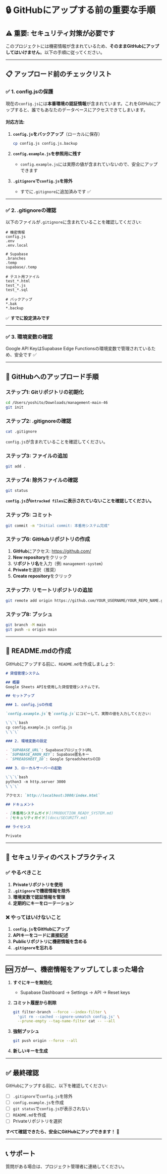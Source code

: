 # 🔒 GitHubにアップする前の重要な手順

## ⚠️ **重要: セキュリティ対策が必要です**

このプロジェクトには機密情報が含まれているため、**そのままGitHubにアップしてはいけません**。以下の手順に従ってください。

---

## 📋 アップロード前のチェックリスト

### ✅ **1. config.jsの保護**

現在の`config.js`には**本番環境の認証情報**が含まれています。これをGitHubにアップすると、誰でもあなたのデータベースにアクセスできてしまいます。

#### **対応方法**:

1. **`config.js`をバックアップ**（ローカルに保存）
   ```bash
   cp config.js config.js.backup
   ```

2. **`config.example.js`を参照用に残す**
   - `config.example.js`には実際の値が含まれていないので、安全にアップできます

3. **`.gitignore`で`config.js`を除外**
   - すでに`.gitignore`に追加済みです ✅

---

### ✅ **2. .gitignoreの確認**

以下のファイルが`.gitignore`に含まれていることを確認してください:

```gitignore
# 機密情報
config.js
.env
.env.local

# Supabase
.branches
.temp
supabase/.temp

# テスト用ファイル
test_*.html
test_*.js
test_*.sql

# バックアップ
*.bak
*.backup
```

✅ **すでに設定済みです**

---

### ✅ **3. 環境変数の確認**

Google API KeyはSupabase Edge Functionsの環境変数で管理されているため、安全です ✅

---

## 🚀 GitHubへのアップロード手順

### **ステップ1: Gitリポジトリの初期化**

```bash
cd /Users/yoshito/Downloads/management-main-46
git init
```

### **ステップ2: .gitignoreの確認**

```bash
cat .gitignore
```

`config.js`が含まれていることを確認してください。

### **ステップ3: ファイルの追加**

```bash
git add .
```

### **ステップ4: 除外ファイルの確認**

```bash
git status
```

**`config.js`が`Untracked files`に表示されていないことを確認してください。**

### **ステップ5: コミット**

```bash
git commit -m "Initial commit: 本番用システム完成"
```

### **ステップ6: GitHubリポジトリの作成**

1. **GitHub**にアクセス: https://github.com/
2. **New repository**をクリック
3. **リポジトリ名**を入力（例: `management-system`）
4. **Private**を選択（推奨）
5. **Create repository**をクリック

### **ステップ7: リモートリポジトリの追加**

```bash
git remote add origin https://github.com/YOUR_USERNAME/YOUR_REPO_NAME.git
```

### **ステップ8: プッシュ**

```bash
git branch -M main
git push -u origin main
```

---

## 📝 README.mdの作成

GitHubにアップする前に、`README.md`を作成しましょう:

```markdown
# 貸借管理システム

## 概要
Google Sheets APIを使用した貸借管理システムです。

## セットアップ

### 1. config.jsの作成

`config.example.js`を`config.js`にコピーして、実際の値を入力してください:

\`\`\`bash
cp config.example.js config.js
\`\`\`

### 2. 環境変数の設定

- `SUPABASE_URL`: SupabaseプロジェクトURL
- `SUPABASE_ANON_KEY`: Supabase匿名キー
- `SPREADSHEET_ID`: Google SpreadsheetsのID

### 3. ローカルサーバーの起動

\`\`\`bash
python3 -m http.server 3000
\`\`\`

アクセス: `http://localhost:3000/index.html`

## ドキュメント

- [本番用システムガイド](PRODUCTION_READY_SYSTEM.md)
- [セキュリティガイド](docs/SECURITY.md)

## ライセンス

Private
```

---

## 🔐 セキュリティのベストプラクティス

### **✅ やるべきこと**

1. **Privateリポジトリを使用**
2. **`.gitignore`で機密情報を除外**
3. **環境変数で認証情報を管理**
4. **定期的にキーをローテーション**

### **❌ やってはいけないこと**

1. **`config.js`をGitHubにアップ**
2. **APIキーをコードに直接記述**
3. **Publicリポジトリに機密情報を含める**
4. **`.gitignore`を忘れる**

---

## 🆘 万が一、機密情報をアップしてしまった場合

1. **すぐにキーを無効化**
   - Supabase Dashboard → Settings → API → Reset keys

2. **コミット履歴から削除**
   ```bash
   git filter-branch --force --index-filter \
     'git rm --cached --ignore-unmatch config.js' \
     --prune-empty --tag-name-filter cat -- --all
   ```

3. **強制プッシュ**
   ```bash
   git push origin --force --all
   ```

4. **新しいキーを生成**

---

## ✅ 最終確認

GitHubにアップする前に、以下を確認してください:

- [ ] `.gitignore`で`config.js`を除外
- [ ] `config.example.js`を作成
- [ ] `git status`で`config.js`が表示されない
- [ ] `README.md`を作成
- [ ] Privateリポジトリを選択

**すべて確認できたら、安全にGitHubにアップできます！** 🚀

---

## 📞 サポート

質問がある場合は、プロジェクト管理者に連絡してください。

